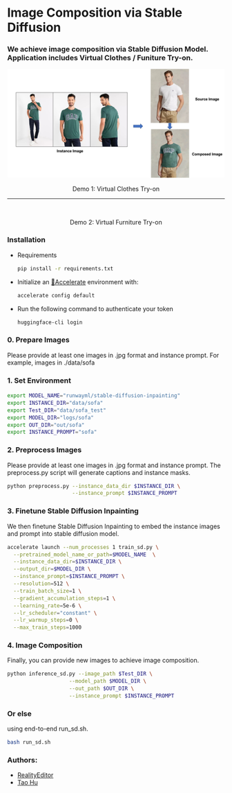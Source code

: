 # Image Composition via Stable Diffusion 

### We achieve image composition via Stable Diffusion Model. Application includes Virtual Clothes / Funiture Try-on.

<!-- ![Example 1](docs/image_composition-1.png "Title") -->
<p align = "center">
    <img src="docs/image_composition-1.png" alt>
</p>
<p align = "center">
    Demo 1: Virtual Clothes Try-on
</p>

---
<!-- ![Example 2](docs/image_composition-2.png "Title") -->
<p align = "center">
    <img src="docs/image_composition-2.png" alt>
</p>
<p align = "center">
    Demo 2: Virtual Furniture Try-on
</p>

### Installation
* Requirements
  ```bash
  pip install -r requirements.txt
  ```

* Initialize an [🤗Accelerate](https://github.com/huggingface/accelerate/) environment with:
  ```bash
  accelerate config default
  ```

* Run the following command to authenticate your token

  ```bash
  huggingface-cli login
  ```

### 0. Prepare Images
Please provide at least one images in .jpg format and instance prompt.
For example, images in ./data/sofa

### 1. Set Environment
```bash
export MODEL_NAME="runwayml/stable-diffusion-inpainting"
export INSTANCE_DIR="data/sofa"
export Test_DIR="data/sofa_test"
export MODEL_DIR="logs/sofa"
export OUT_DIR="out/sofa"
export INSTANCE_PROMPT="sofa"
```

### 2. Preprocess Images
Please provide at least one images in .jpg format and instance prompt. The preprocess.py script will generate captions and instance masks.

```bash
python preprocess.py --instance_data_dir $INSTANCE_DIR \
                     --instance_prompt $INSTANCE_PROMPT
```

### 3. Finetune Stable Diffusion Inpainting
We then finetune Stable Diffusion Inpainting to embed the instance images and prompt into stable diffusion model.

```bash
accelerate launch --num_processes 1 train_sd.py \
  --pretrained_model_name_or_path=$MODEL_NAME  \
  --instance_data_dir=$INSTANCE_DIR \
  --output_dir=$MODEL_DIR \
  --instance_prompt=$INSTANCE_PROMPT \
  --resolution=512 \
  --train_batch_size=1 \
  --gradient_accumulation_steps=1 \
  --learning_rate=5e-6 \
  --lr_scheduler="constant" \
  --lr_warmup_steps=0 \
  --max_train_steps=1000
```

### 4. Image Composition
Finally, you can provide new images to achieve image composition.

```bash
python inference_sd.py --image_path $Test_DIR \
                    --model_path $MODEL_DIR \
                    --out_path $OUT_DIR \
                    --instance_prompt $INSTANCE_PROMPT
```

### Or else
using end-to-end run_sd.sh.

```bash
bash run_sd.sh
```
### Authors:
* [RealityEditor](https://realityeditor.com.cn)
* [Tao Hu](https://tau-yihouxiang.github.io)
